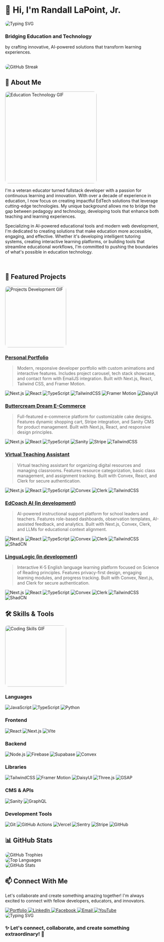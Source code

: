 # 👋 Hi, I'm Randall LaPoint, Jr.

<img src="https://readme-typing-svg.herokuapp.com?font=Fira+Code&pause=1000&color=FF6B00&center=true&vCenter=true&width=435&lines=AI+Integration+Specialist;Full+Stack+Engineer;EdTech+Innovator" alt="Typing SVG" style="border-radius: 10px;" />

<h3>Bridging Education and Technology</h3>
<p>by crafting innovative, AI-powered solutions that transform learning experiences.</p>

<br />

<img src="https://github-readme-streak-stats.herokuapp.com/?user=Lokie-ree&theme=radical" alt="GitHub Streak" style="border-radius: 10px;" />

<br />

## 🎯 About Me

<img src="https://media.giphy.com/media/v1.Y2lkPTc5MGI3NjExNmZiMzM5NjBkYTY4MzBmMjQ5ZGJkY2JlYTVmMjY4ZmQ5ZjI2ZjZlNyZlcD12MV9pbnRlcm5hbF9naWZzX2dpZklkJmN0PWc/dWesBcTLavkZuG35MI/giphy.gif" width="300" alt="Education Technology GIF" style="border-radius: 10px;" />

I'm a veteran educator turned fullstack developer with a passion for continuous learning and innovation. With over a decade of experience in education, I now focus on creating impactful EdTech solutions that leverage cutting-edge technologies. My unique background allows me to bridge the gap between pedagogy and technology, developing tools that enhance both teaching and learning experiences.

Specializing in AI-powered educational tools and modern web development, I'm dedicated to creating solutions that make education more accessible, engaging, and effective. Whether it's developing intelligent tutoring systems, creating interactive learning platforms, or building tools that streamline educational workflows, I'm committed to pushing the boundaries of what's possible in education technology.

<br />

## 🚀 Featured Projects

<img src="https://media.giphy.com/media/v1.Y2lkPTc5MGI3NjExYjY1ZTg5ZjJiOGZjZGMwYzM5ZjM4OGFiNDVhOGUyZWYyOTFhZjY3YiZlcD12MV9pbnRlcm5hbF9naWZzX2dpZklkJmN0PWc/f3iwJFOVOwuy7K6FFw/giphy.gif" width="200" alt="Projects Development GIF" style="border-radius: 10px;" />

### [Personal Portfolio](https://github.com/Lokie-ree/dev-portfolio)
> Modern, responsive developer portfolio with custom animations and interactive features. Includes project carousel, tech stack showcase, and contact form with EmailJS integration. Built with Next.js, React, Tailwind CSS, and Framer Motion.

<img src="https://img.shields.io/badge/Next.js-000000?style=for-the-badge&logo=nextdotjs&logoColor=white" alt="Next.js" />
<img src="https://img.shields.io/badge/React-61DAFB?style=for-the-badge&logo=react&logoColor=black" alt="React" />
<img src="https://img.shields.io/badge/TypeScript-3178C6?style=for-the-badge&logo=typescript&logoColor=white" alt="TypeScript" />
<img src="https://img.shields.io/badge/TailwindCSS-06B6D4?style=for-the-badge&logo=tailwindcss&logoColor=white" alt="TailwindCSS" />
<img src="https://img.shields.io/badge/Framer%20Motion-EF008F?style=for-the-badge&logo=framer&logoColor=white" alt="Framer Motion" />
<img src="https://img.shields.io/badge/DaisyUI-5A0EF8?style=for-the-badge&logo=daisyui&logoColor=white" alt="DaisyUI" />

<br />

### [Buttercream Dream E-Commerce](https://github.com/Lokie-ree/buttercream-dream)
> Full-featured e-commerce platform for customizable cake designs. Features dynamic shopping cart, Stripe integration, and Sanity CMS for product management. Built with Next.js, React, and responsive design principles.

<img src="https://img.shields.io/badge/Next.js-000000?style=for-the-badge&logo=nextdotjs&logoColor=white" alt="Next.js" />
<img src="https://img.shields.io/badge/React-61DAFB?style=for-the-badge&logo=react&logoColor=black" alt="React" />
<img src="https://img.shields.io/badge/TypeScript-3178C6?style=for-the-badge&logo=typescript&logoColor=white" alt="TypeScript" />
<img src="https://img.shields.io/badge/Sanity-F03E2F?style=for-the-badge&logo=sanity&logoColor=white" alt="Sanity" />
<img src="https://img.shields.io/badge/Stripe-635BFF?style=for-the-badge&logo=stripe&logoColor=white" alt="Stripe" />
<img src="https://img.shields.io/badge/TailwindCSS-06B6D4?style=for-the-badge&logo=tailwindcss&logoColor=white" alt="TailwindCSS" />

<br />

### [Virtual Teaching Assistant](https://github.com/Lokie-ree/teacher-helper-tool)
> Virtual teaching assistant for organizing digital resources and managing classrooms. Features resource categorization, basic class management, and assignment tracking. Built with Convex, React, and Clerk for secure authentication.

<img src="https://img.shields.io/badge/Next.js-000000?style=for-the-badge&logo=nextdotjs&logoColor=white" alt="Next.js" />
<img src="https://img.shields.io/badge/React-61DAFB?style=for-the-badge&logo=react&logoColor=black" alt="React" />
<img src="https://img.shields.io/badge/TypeScript-3178C6?style=for-the-badge&logo=typescript&logoColor=white" alt="TypeScript" />
<img src="https://img.shields.io/badge/Convex-FF6B00?style=for-the-badge&logo=convex&logoColor=white" alt="Convex" />
<img src="https://img.shields.io/badge/Clerk-000000?style=for-the-badge&logo=clerk&logoColor=white" alt="Clerk" />
<img src="https://img.shields.io/badge/TailwindCSS-06B6D4?style=for-the-badge&logo=tailwindcss&logoColor=white" alt="TailwindCSS" />

<br />

### [EdCoach AI (in development)](https://github.com/Lokie-ree/edcoach-ai)
> AI-powered instructional support platform for school leaders and teachers. Features role-based dashboards, observation templates, AI-assisted feedback, and analytics. Built with Next.js, Convex, Clerk, and LLMs for educational context alignment.

<img src="https://img.shields.io/badge/Next.js-000000?style=for-the-badge&logo=nextdotjs&logoColor=white" alt="Next.js" />
<img src="https://img.shields.io/badge/React-61DAFB?style=for-the-badge&logo=react&logoColor=black" alt="React" />
<img src="https://img.shields.io/badge/TypeScript-3178C6?style=for-the-badge&logo=typescript&logoColor=white" alt="TypeScript" />
<img src="https://img.shields.io/badge/Convex-FF6B00?style=for-the-badge&logo=convex&logoColor=white" alt="Convex" />
<img src="https://img.shields.io/badge/Clerk-000000?style=for-the-badge&logo=clerk&logoColor=white" alt="Clerk" />
<img src="https://img.shields.io/badge/TailwindCSS-06B6D4?style=for-the-badge&logo=tailwindcss&logoColor=white" alt="TailwindCSS" />
<img src="https://img.shields.io/badge/ShadCN-000000?style=for-the-badge&logo=shadcn&logoColor=white" alt="ShadCN" />

<br />

### [LinguaLogic (in development)](https://github.com/Lokie-ree/lingualogic)
> Interactive K-5 English language learning platform focused on Science of Reading principles. Features privacy-first design, engaging learning modules, and progress tracking. Built with Convex, Next.js, and Clerk for secure authentication.

<img src="https://img.shields.io/badge/Next.js-000000?style=for-the-badge&logo=nextdotjs&logoColor=white" alt="Next.js" />
<img src="https://img.shields.io/badge/React-61DAFB?style=for-the-badge&logo=react&logoColor=black" alt="React" />
<img src="https://img.shields.io/badge/TypeScript-3178C6?style=for-the-badge&logo=typescript&logoColor=white" alt="TypeScript" />
<img src="https://img.shields.io/badge/Convex-FF6B00?style=for-the-badge&logo=convex&logoColor=white" alt="Convex" />
<img src="https://img.shields.io/badge/Clerk-000000?style=for-the-badge&logo=clerk&logoColor=white" alt="Clerk" />
<img src="https://img.shields.io/badge/TailwindCSS-06B6D4?style=for-the-badge&logo=tailwindcss&logoColor=white" alt="TailwindCSS" />
<img src="https://img.shields.io/badge/ShadCN-000000?style=for-the-badge&logo=shadcn&logoColor=white" alt="ShadCN" />

<br />

## 🛠️ Skills & Tools

<img src="https://media.giphy.com/media/v1.Y2lkPTc5MGI3NjExNGVjYjU3ZTYyYzU0ZmQ5MzFhMzY5Y2JiZDVhZTY4ZjQ5OGMwZjRlYiZlcD12MV9pbnRlcm5hbF9naWZzX2dpZklkJmN0PWc/juua9i2c2fA0AIp2iq/giphy.gif" width="200" alt="Coding Skills GIF" style="border-radius: 10px;" />

### Languages
<img src="https://img.shields.io/badge/JavaScript-F7DF1E?style=for-the-badge&logo=javascript&logoColor=black" alt="JavaScript" />
<img src="https://img.shields.io/badge/TypeScript-3178C6?style=for-the-badge&logo=typescript&logoColor=white" alt="TypeScript" />
<img src="https://img.shields.io/badge/Python-3776AB?style=for-the-badge&logo=python&logoColor=white" alt="Python" />

<br />

### Frontend
<img src="https://img.shields.io/badge/React-61DAFB?style=for-the-badge&logo=react&logoColor=black" alt="React" />
<img src="https://img.shields.io/badge/Next.js-000000?style=for-the-badge&logo=nextdotjs&logoColor=white" alt="Next.js" />
<img src="https://img.shields.io/badge/Vite-646CFF?style=for-the-badge&logo=vite&logoColor=white" alt="Vite" />

<br />

### Backend
<img src="https://img.shields.io/badge/Node.js-339933?style=for-the-badge&logo=nodedotjs&logoColor=white" alt="Node.js" />
<img src="https://img.shields.io/badge/Firebase-FFCA28?style=for-the-badge&logo=firebase&logoColor=black" alt="Firebase" />
<img src="https://img.shields.io/badge/Supabase-3ECF8E?style=for-the-badge&logo=supabase&logoColor=white" alt="Supabase" />
<img src="https://img.shields.io/badge/Convex-FF6B00?style=for-the-badge&logo=convex&logoColor=white" alt="Convex" />

<br />

### Libraries
<img src="https://img.shields.io/badge/TailwindCSS-06B6D4?style=for-the-badge&logo=tailwindcss&logoColor=white" alt="TailwindCSS" />
<img src="https://img.shields.io/badge/Framer%20Motion-EF008F?style=for-the-badge&logo=framer&logoColor=white" alt="Framer Motion" />
<img src="https://img.shields.io/badge/DaisyUI-5A0EF8?style=for-the-badge&logo=daisyui&logoColor=white" alt="DaisyUI" />
<img src="https://img.shields.io/badge/Three.js-000000?style=for-the-badge&logo=threedotjs&logoColor=white" alt="Three.js" />
<img src="https://img.shields.io/badge/GSAP-88CE02?style=for-the-badge&logo=greensock&logoColor=white" alt="GSAP" />

<br />

### CMS & APIs
<img src="https://img.shields.io/badge/Sanity-F03E2F?style=for-the-badge&logo=sanity&logoColor=white" alt="Sanity" />
<img src="https://img.shields.io/badge/GraphQL-E10098?style=for-the-badge&logo=graphql&logoColor=white" alt="GraphQL" />

<br />

### Development Tools
<img src="https://img.shields.io/badge/Git-F05032?style=for-the-badge&logo=git&logoColor=white" alt="Git" />
<img src="https://img.shields.io/badge/GitHub%20Actions-2088FF?style=for-the-badge&logo=githubactions&logoColor=white" alt="GitHub Actions" />
<img src="https://img.shields.io/badge/Vercel-000000?style=for-the-badge&logo=vercel&logoColor=white" alt="Vercel" />
<img src="https://img.shields.io/badge/Sentry-362D59?style=for-the-badge&logo=sentry&logoColor=white" alt="Sentry" />
<img src="https://img.shields.io/badge/Stripe-635BFF?style=for-the-badge&logo=stripe&logoColor=white" alt="Stripe" />
<img src="https://img.shields.io/badge/GitHub-181717?style=for-the-badge&logo=github&logoColor=white" alt="GitHub" />

<br />

## 📊 GitHub Stats

<img src="https://github-profile-trophy.vercel.app/?username=Lokie-ree&theme=radical&no-bg=true&no-frame=true&exclude_tiers=SS,AAA,AA" alt="GitHub Trophies" style="border-radius: 10px;" />

<br />

<img src="https://github-readme-stats.vercel.app/api/top-langs/?username=Lokie-ree&layout=compact&theme=radical" alt="Top Languages" style="border-radius: 10px;" />

<br />

<img src="https://github-readme-stats.vercel.app/api?username=Lokie-ree&show_icons=true&theme=radical" alt="GitHub Stats" style="border-radius: 10px;" />

<br />

## 📫 Connect With Me

Let's collaborate and create something amazing together! I'm always excited to connect with fellow developers, educators, and innovators.

<a href="https://dev-portfolio-one-swart.vercel.app/">
  <img src="https://img.shields.io/badge/Portfolio-000000?style=for-the-badge&logo=vercel&logoColor=white" alt="Portfolio" />
</a>
<a href="https://www.linkedin.com/in/randall-lapoint/">
  <img src="https://img.shields.io/badge/LinkedIn-0077B5?style=for-the-badge&logo=linkedin&logoColor=white" alt="LinkedIn" />
</a>
<a href="https://www.facebook.com/randall.lapoint.7">
  <img src="https://img.shields.io/badge/Facebook-1877F2?style=for-the-badge&logo=facebook&logoColor=white" alt="Facebook" />
</a>
<a href="mailto:rplj1253@gmail.com">
  <img src="https://img.shields.io/badge/Email-D14836?style=for-the-badge&logo=gmail&logoColor=white" alt="Email" />
</a>
<a href="https://www.youtube.com/@low_key_relaxing4644">
  <img src="https://img.shields.io/badge/YouTube-FF0000?style=for-the-badge&logo=youtube&logoColor=white" alt="YouTube" />
</a>

<br />

<img src="https://readme-typing-svg.herokuapp.com?font=Fira+Code&pause=1000&color=FF6B00&center=true&vCenter=true&width=435&lines=Let's+connect+and+create+something+extraordinary!;Innovation+through+collaboration;Building+the+future+of+education+tech" alt="Typing SVG" style="border-radius: 10px;" />

<br />

<h3>✨ Let's connect, collaborate, and create something extraordinary! 🚀</h3>

<!---
Lokie-ree/Lokie-ree is a ✨ special ✨ repository because its `README.md` (this file) appears on your GitHub profile.
You can click the Preview link to take a look at your changes.
--->
